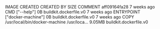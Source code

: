 IMAGE               CREATED             CREATED BY                                      SIZE                COMMENT
aff09164fa28        7 weeks ago         CMD ["--help"]                                  0B                  buildkit.dockerfile.v0
<missing>           7 weeks ago         ENTRYPOINT ["docker-machine"]                   0B                  buildkit.dockerfile.v0
<missing>           7 weeks ago         COPY /usr/local/bin/docker-machine /usr/loca…   9.05MB              buildkit.dockerfile.v0
